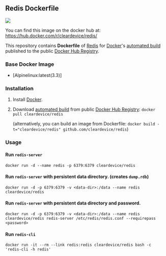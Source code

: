 ## Redis Dockerfile
[![](https://badge.imagelayers.io/cleardevice/redis:latest.svg)](https://imagelayers.io/?images=cleardevice/redis:latest 'Get your own badge on imagelayers.io')

You can find this image on the docker hub at: https://hub.docker.com/r/cleardevice/redis/

This repository contains **Dockerfile** of [Redis](http://redis.io/) for [Docker](https://www.docker.com/)'s [automated build](https://registry.hub.docker.com/u/cleardevice/redis/) published to the public [Docker Hub Registry](https://registry.hub.docker.com/).


### Base Docker Image

* [Alpinelinux:latest(3.3)]


### Installation

1. Install [Docker](https://www.docker.com/).

2. Download [automated build](https://registry.hub.docker.com/u/cleardevice/redis/) from public [Docker Hub Registry](https://registry.hub.docker.com/): `docker pull cleardevice/redis`

   (alternatively, you can build an image from Dockerfile: `docker build -t="cleardevice/redis" github.com/cleardevice/redis`)


### Usage

#### Run `redis-server`

    docker run -d --name redis -p 6379:6379 cleardevice/redis

#### Run `redis-server` with persistent data directory. (creates `dump.rdb`)

    docker run -d -p 6379:6379 -v <data-dir>:/data --name redis cleardevice/redis

#### Run `redis-server` with persistent data directory and password.

    docker run -d -p 6379:6379 -v <data-dir>:/data --name redis cleardevice/redis redis-server /etc/redis/redis.conf --requirepass <password>

#### Run `redis-cli`

    docker run -it --rm --link redis:redis cleardevice/redis bash -c 'redis-cli -h redis'
